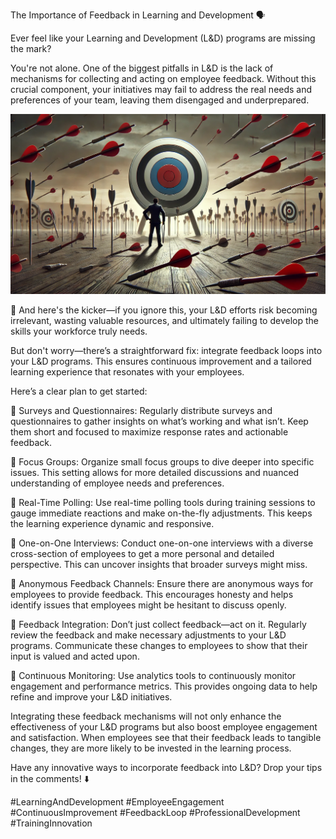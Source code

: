 The Importance of Feedback in Learning and Development 🗣️

Ever feel like your Learning and Development (L&D) programs are missing the mark? 

You're not alone. One of the biggest pitfalls in L&D is the lack of mechanisms for collecting and acting on employee feedback. Without this crucial component, your initiatives may fail to address the real needs and preferences of your team, leaving them disengaged and underprepared.

![feedback](./images/034-feedback.png)

📌 And here's the kicker—if you ignore this, your L&D efforts risk becoming irrelevant, wasting valuable resources, and ultimately failing to develop the skills your workforce truly needs.

But don't worry—there’s a straightforward fix: integrate feedback loops into your L&D programs. This ensures continuous improvement and a tailored learning experience that resonates with your employees.

Here’s a clear plan to get started:

📝 Surveys and Questionnaires: Regularly distribute surveys and questionnaires to gather insights on what’s working and what isn’t. Keep them short and focused to maximize response rates and actionable feedback.

📝 Focus Groups: Organize small focus groups to dive deeper into specific issues. This setting allows for more detailed discussions and nuanced understanding of employee needs and preferences.

📝 Real-Time Polling: Use real-time polling tools during training sessions to gauge immediate reactions and make on-the-fly adjustments. This keeps the learning experience dynamic and responsive.

📝 One-on-One Interviews: Conduct one-on-one interviews with a diverse cross-section of employees to get a more personal and detailed perspective. This can uncover insights that broader surveys might miss.

📝 Anonymous Feedback Channels: Ensure there are anonymous ways for employees to provide feedback. This encourages honesty and helps identify issues that employees might be hesitant to discuss openly.

📝 Feedback Integration: Don’t just collect feedback—act on it. Regularly review the feedback and make necessary adjustments to your L&D programs. Communicate these changes to employees to show that their input is valued and acted upon.

📝 Continuous Monitoring: Use analytics tools to continuously monitor engagement and performance metrics. This provides ongoing data to help refine and improve your L&D initiatives.

Integrating these feedback mechanisms will not only enhance the effectiveness of your L&D programs but also boost employee engagement and satisfaction. When employees see that their feedback leads to tangible changes, they are more likely to be invested in the learning process.

Have any innovative ways to incorporate feedback into L&D? Drop your tips in the comments! ⬇️

#LearningAndDevelopment #EmployeeEngagement #ContinuousImprovement #FeedbackLoop #ProfessionalDevelopment #TrainingInnovation